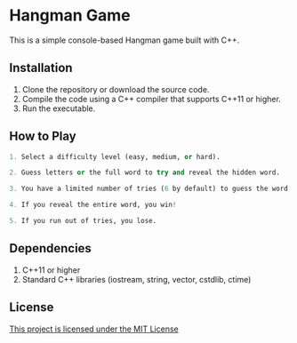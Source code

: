 # Hangman Game
This is a simple console-based Hangman game built with C++.

## Installation

1. Clone the repository or download the source code.
2. Compile the code using a C++ compiler that supports C++11 or higher.
3. Run the executable.

## How to Play

```python
1. Select a difficulty level (easy, medium, or hard).

2. Guess letters or the full word to try and reveal the hidden word.

3. You have a limited number of tries (6 by default) to guess the word correctly.

4. If you reveal the entire word, you win!

5. If you run out of tries, you lose.
```

## Dependencies

1. C++11 or higher
2. Standard C++ libraries (iostream, string, vector, cstdlib, ctime)

## License

[This project is licensed under the MIT License](https://choosealicense.com/licenses/mit/)
